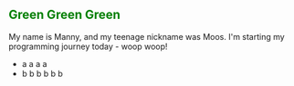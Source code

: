   <style>
  .green-text {
  color: green;
  }
  </style>
  
<h2 class="green-text">Green Green Green</h2>

<p>
  My name is Manny, and my teenage nickname was Moos. I'm starting my programming journey today - woop woop!
</p>

<ul>
  <li>a a a a</li>
  <li>  b b b b b b</li>
  
 
